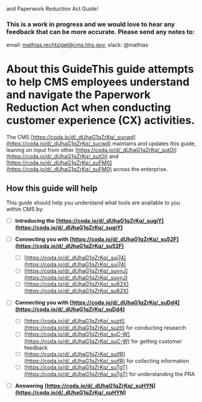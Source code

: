  and Paperwork Reduction Act Guide!

### This is a work in progress and we would love to hear any feedback that can be more accurate. Please send any notes to:  
  
email: [mathias.rechtzigel@cms.hhs.gov](mathias.rechtzigel@cms.hhs.gov), slack: @mathias

# About this GuideThis guide attempts to help CMS employees understand and navigate the Paperwork Reduction Act when conducting customer experience (CX) activities. 

The CMS [https://coda.io/d/_dUhaG1qZrKq/_sucwd](https://coda.io/d/_dUhaG1qZrKq/_sucwd)  maintains and updates this guide, leaning on input from other [https://coda.io/d/_dUhaG1qZrKq/_sutOj](https://coda.io/d/_dUhaG1qZrKq/_sutOj) and [https://coda.io/d/_dUhaG1qZrKq/_suFM0](https://coda.io/d/_dUhaG1qZrKq/_suFM0) across the enterprise. 

## How this guide will help

This guide should help you understand what tools are available to you within CMS by: 

- [ ] **Introducing the** **[https://coda.io/d/_dUhaG1qZrKq/_sugiY](https://coda.io/d/_dUhaG1qZrKq/_sugiY)** 
- [ ] **Connecting you with** **[https://coda.io/d/_dUhaG1qZrKq/_su52F](https://coda.io/d/_dUhaG1qZrKq/_su52F)** 
  - [ ] [https://coda.io/d/_dUhaG1qZrKq/_suj74](https://coda.io/d/_dUhaG1qZrKq/_suj74) 
  - [ ] [https://coda.io/d/_dUhaG1qZrKq/_suvnJ](https://coda.io/d/_dUhaG1qZrKq/_suvnJ) 
  - [ ] [https://coda.io/d/_dUhaG1qZrKq/_su62X](https://coda.io/d/_dUhaG1qZrKq/_su62X) 
- [ ] **Connecting you with** **[https://coda.io/d/_dUhaG1qZrKq/_suDd4](https://coda.io/d/_dUhaG1qZrKq/_suDd4)** 
  - [ ] [https://coda.io/d/_dUhaG1qZrKq/_suztI](https://coda.io/d/_dUhaG1qZrKq/_suztI) for conducting research 
  - [ ] [https://coda.io/d/_dUhaG1qZrKq/_suC-W](https://coda.io/d/_dUhaG1qZrKq/_suC-W)  for getting customer feedback
  - [ ] [https://coda.io/d/_dUhaG1qZrKq/_sujfR](https://coda.io/d/_dUhaG1qZrKq/_sujfR) for collecting information
  - [ ]  [https://coda.io/d/_dUhaG1qZrKq/_suTgT](https://coda.io/d/_dUhaG1qZrKq/_suTgT) for understanding the PRA
- [ ] **Answering** **[https://coda.io/d/_dUhaG1qZrKq/_suHYN](https://coda.io/d/_dUhaG1qZrKq/_suHYN)** 



